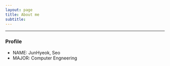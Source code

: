 ```yaml
---
layout: page
title: About me
subtitle: 
---
```


------

### Profile

- NAME: JunHyeok, Seo
- MAJOR: Computer Engneering
